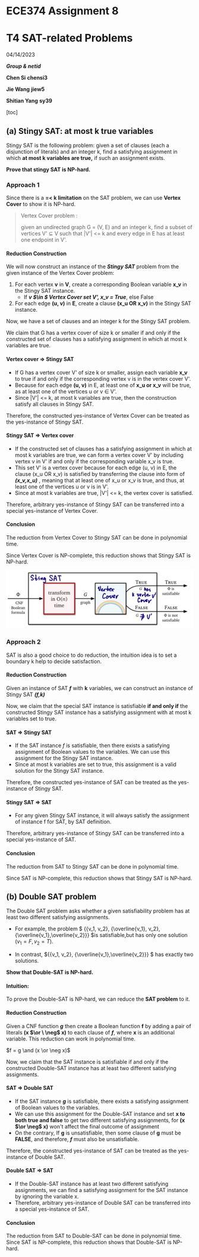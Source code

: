 # ECE374 Assignment 8 

# T4 SAT-related Problems

04/14/2023

***Group & netid***

**Chen Si**  	**chensi3**

**Jie Wang** 		**jiew5**

**Shitian Yang** 	**sy39**

[toc]

## (a) Stingy SAT: at most k true variables

Stingy SAT is the following problem: given a set of clauses (each a disjunction of literals) and an integer k, find a satisfying assignment in which **at most k variables are true,** if such an assignment exists. 

**Prove that stingy SAT is NP-hard.**

### Approach 1

Since there is a **=< k limitation** on the SAT problem, we can use **Vertex Cover** to show it is NP-hard.

> Vertex Cover problem : 
>
> given an undirected graph G = (V, E) and an integer k, find a subset of vertices V' ⊆ V such that |V'| <= k and every edge in E has at least one endpoint in V'.

#### Reduction Construction

We will now construct an instance of the ***Stingy SAT*** problem from the given instance of the Vertex Cover problem:

1. For each vertex **v** in **V**, create a corresponding Boolean variable **x_v** in the Stingy SAT instance. 
   - If ***v $\in $ Vertex Cover set V', x_v = True***, else False
2. For each edge **(u, v)** in **E**, create a clause **(x_u OR x_v)** in the Stingy SAT instance.

Now, we have a set of clauses and an integer k for the Stingy SAT problem.

We claim that G has a vertex cover of size k or smaller if and only if the constructed set of clauses has a satisfying assignment in which at most k variables are true.

#### Vertex cover $\Rightarrow$ Stingy SAT

- If G has a vertex cover V' of size k or smaller, assign each variable **x_v** to true if and only if the corresponding vertex v is in the vertex cover V'. 
- Because for each edge **(u, v)** in E, at least one of **x_u or x_v** will be true, as at least one of the vertices u or v $\in$ V'. 
- Since |V'| <= k, at most k variables are true, then the construction satisfy all clauses in Stingy SAT. 

Therefore, the constructed yes-instance of Vertex Cover can be treated as the yes-instance of Stingy SAT.

#### Stingy SAT $\Rightarrow$ Vertex cover 

- If the constructed set of clauses has a satisfying assignment in which at most k variables are true, we can form a vertex cover V' by including vertex v in V' if and only if the corresponding variable x_v is true. 
- This set V' is a vertex cover because for each edge (u, v) in E, the clause (x_u OR x_v) is satisfied by transferring the clause into form of ***(x_v,x_u)*** , meaning that at least one of x_u or x_v is true, and thus, at least one of the vertices u or v is in V'.
- Since at most k variables are true, |V'| <= k, the vertex cover is satisfied. 

Therefore, arbitrary yes-instance of Stingy SAT can be transferred into a special yes-instance of Vertex Cover. 

#### Conclusion

The reduction from Vertex Cover to Stingy SAT can be done in polynomial time.

Since Vertex Cover is NP-complete, this reduction shows that Stingy SAT is NP-hard.

![image-20230416223731092](./ECE374_Assignment_8_P4.assets/image-20230416223731092.png)

### Approach 2

SAT is also a good choice to do reduction, the intuition idea is to set a boundary k help to decide satisfaction. 

#### Reduction Construction

Given an instance of SAT ***f*** with **k** variables, we can construct an instance of Stingy SAT ***(f,k)*** 

Now, we claim that the special SAT instance is satisfiable **if and only if** the constructed Stingy SAT instance has a satisfying assignment with at most k variables set to true.

#### SAT $\Rightarrow$ Stingy SAT

- If the SAT instance *f* is satisfiable, then there exists a satisfying assignment of Boolean values to the variables. We can use this assignment for the Stingy SAT instance. 
- Since at most k variables are set to true, this assignment is a valid solution for the Stingy SAT instance.

Therefore, the constructed yes-instance of SAT can be treated as the yes-instance of Stingy SAT.

#### Stingy SAT  $\Rightarrow$  SAT

- For any given Stingy SAT instance, it will always satisfy the assignment of instance f for SAT, by SAT definition. 

Therefore, arbitrary yes-instance of Stingy SAT can be transferred into a special yes-instance of SAT. 

#### Conclusion

The reduction from SAT to Stingy SAT can be done in polynomial time. 

Since SAT is NP-complete, this reduction shows that Stingy SAT is NP-hard.



## (b) Double SAT problem

The Double SAT problem asks whether a given satisfiability problem has at least two different satisfying assignments. 

- For example, the problem $ \{\{v_1, v_2\}, \{\overline{v_1}, v_2\}, \{\overline{v_1},\overline{v_2}\}\} $is satisfiable,but has only one solution $(v_1 =F,v_2 =T)$. 

- In contrast, $\{\{v_1, v_2\}, \{\overline{v_1},\overline{v_2}\}\} $ has exactly two solutions. 

**Show that Double-SAT is NP-hard.**

#### Intuition:

To prove the Double-SAT is NP-hard, we can reduce the **SAT problem** to it. 

#### Reduction Construction

Given a CNF function ***g*** then create a Boolean function **f** by adding a pair of literals  **(x $\or \ \neg$ x)**   to each clause of ***f***, where **x** is an additional variable. This reduction can work in polynomial time.

$f = g  \and  (x \or \neg x)$

Now, we claim that the SAT instance is satisfiable if and only if the constructed Double-SAT instance has at least two different satisfying assignments.

#### SAT $\Rightarrow$ Double SAT

- If the SAT instance ***g*** is satisfiable, there exists a satisfying assignment of Boolean values to the variables. 
- We can use this assignment for the Double-SAT instance and set **x to both true and false** to get two different satisfying assignments, for  **(x $\or \neg$ x)**  won't affect the final outcome of assignment
- On the contrary, If **g** is unsatisfiable, then some clause of **g** must be **FALSE**, and therefore, ***f*** must also be unsatisfiable.

Therefore, the constructed yes-instance of SAT can be treated as the yes-instance of Double SAT.

#### Double SAT  $\Rightarrow$  SAT

- If the Double-SAT instance has at least two different satisfying assignments, we can find a satisfying assignment for the SAT instance by ignoring the variable x. 
- Therefore, arbitrary yes-instance of Double SAT can be transferred into a special yes-instance of SAT. 

#### Conclusion

The reduction from SAT to Double-SAT can be done in polynomial time. Since SAT is NP-complete, this reduction shows that Double-SAT is NP-hard.